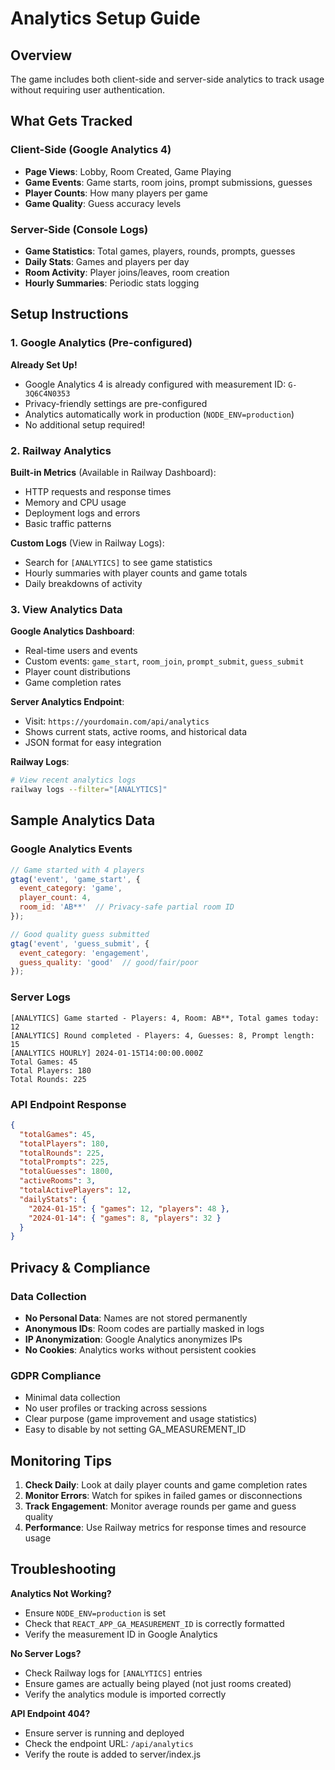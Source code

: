 # Analytics Setup Guide

## Overview
The game includes both client-side and server-side analytics to track usage without requiring user authentication.

## What Gets Tracked

### Client-Side (Google Analytics 4)
- **Page Views**: Lobby, Room Created, Game Playing
- **Game Events**: Game starts, room joins, prompt submissions, guesses
- **Player Counts**: How many players per game
- **Game Quality**: Guess accuracy levels

### Server-Side (Console Logs)
- **Game Statistics**: Total games, players, rounds, prompts, guesses
- **Daily Stats**: Games and players per day
- **Room Activity**: Player joins/leaves, room creation
- **Hourly Summaries**: Periodic stats logging

## Setup Instructions

### 1. Google Analytics (Pre-configured)

**Already Set Up!** 
- Google Analytics 4 is already configured with measurement ID: `G-3Q6C4N0353`
- Privacy-friendly settings are pre-configured
- Analytics automatically work in production (`NODE_ENV=production`)
- No additional setup required!

### 2. Railway Analytics

**Built-in Metrics** (Available in Railway Dashboard):
- HTTP requests and response times
- Memory and CPU usage
- Deployment logs and errors
- Basic traffic patterns

**Custom Logs** (View in Railway Logs):
- Search for `[ANALYTICS]` to see game statistics
- Hourly summaries with player counts and game totals
- Daily breakdowns of activity

### 3. View Analytics Data

**Google Analytics Dashboard**:
- Real-time users and events
- Custom events: `game_start`, `room_join`, `prompt_submit`, `guess_submit`
- Player count distributions
- Game completion rates

**Server Analytics Endpoint**:
- Visit: `https://yourdomain.com/api/analytics`
- Shows current stats, active rooms, and historical data
- JSON format for easy integration

**Railway Logs**:
```bash
# View recent analytics logs
railway logs --filter="[ANALYTICS]"
```

## Sample Analytics Data

### Google Analytics Events
```javascript
// Game started with 4 players
gtag('event', 'game_start', {
  event_category: 'game',
  player_count: 4,
  room_id: 'AB**'  // Privacy-safe partial room ID
});

// Good quality guess submitted
gtag('event', 'guess_submit', {
  event_category: 'engagement',
  guess_quality: 'good'  // good/fair/poor
});
```

### Server Logs
```
[ANALYTICS] Game started - Players: 4, Room: AB**, Total games today: 12
[ANALYTICS] Round completed - Players: 4, Guesses: 8, Prompt length: 15
[ANALYTICS HOURLY] 2024-01-15T14:00:00.000Z
Total Games: 45
Total Players: 180
Total Rounds: 225
```

### API Endpoint Response
```json
{
  "totalGames": 45,
  "totalPlayers": 180,
  "totalRounds": 225,
  "totalPrompts": 225,
  "totalGuesses": 1800,
  "activeRooms": 3,
  "totalActivePlayers": 12,
  "dailyStats": {
    "2024-01-15": { "games": 12, "players": 48 },
    "2024-01-14": { "games": 8, "players": 32 }
  }
}
```

## Privacy & Compliance

### Data Collection
- **No Personal Data**: Names are not stored permanently
- **Anonymous IDs**: Room codes are partially masked in logs
- **IP Anonymization**: Google Analytics anonymizes IPs
- **No Cookies**: Analytics works without persistent cookies

### GDPR Compliance
- Minimal data collection
- No user profiles or tracking across sessions
- Clear purpose (game improvement and usage statistics)
- Easy to disable by not setting GA_MEASUREMENT_ID

## Monitoring Tips

1. **Check Daily**: Look at daily player counts and game completion rates
2. **Monitor Errors**: Watch for spikes in failed games or disconnections
3. **Track Engagement**: Monitor average rounds per game and guess quality
4. **Performance**: Use Railway metrics for response times and resource usage

## Troubleshooting

**Analytics Not Working?**
- Ensure `NODE_ENV=production` is set
- Check that `REACT_APP_GA_MEASUREMENT_ID` is correctly formatted
- Verify the measurement ID in Google Analytics

**No Server Logs?**
- Check Railway logs for `[ANALYTICS]` entries
- Ensure games are actually being played (not just rooms created)
- Verify the analytics module is imported correctly

**API Endpoint 404?**
- Ensure server is running and deployed
- Check the endpoint URL: `/api/analytics`
- Verify the route is added to server/index.js